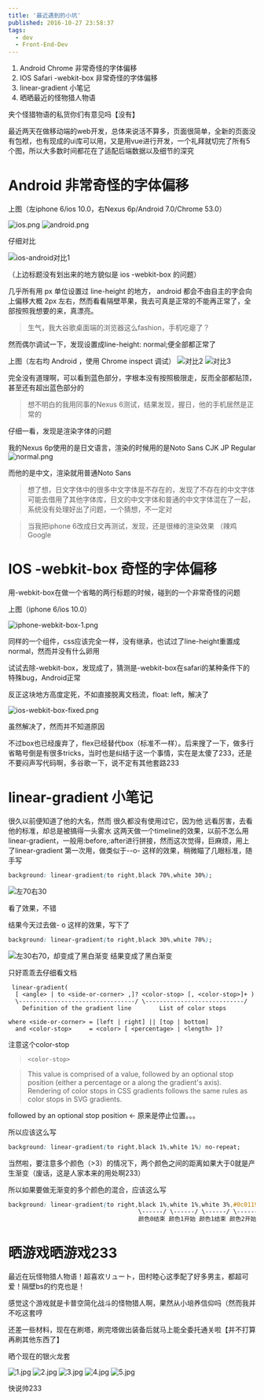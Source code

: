 ```yaml
---
title: '最近遇到的小坑'
published: 2016-10-27 23:58:37
tags:
  - dev
  - Front-End-Dev
---
```


1. Android Chrome 非常奇怪的字体偏移
2. IOS Safari -webkit-box 非常奇怪的字体偏移
3. linear-gradient 小笔记
4. 晒晒最近的怪物猎人物语

夹个怪猎物语的私货你们有意见吗【没有】

<!-- more -->


最近两天在做移动端的web开发，总体来说活不算多，页面很简单，全新的页面没有包袱，也有现成的ui库可以用，又是用vue进行开发，一个礼拜就切完了所有5个图，所以大多数时间都花在了适配后端数据以及细节的深究

# Android 非常奇怪的字体偏移

上图（左iphone 6/ios 10.0，右Nexus 6p/Android 7.0/Chrome 53.0）

![ios.png](https://ooo.0o0.ooo/2016/10/25/580ef6ffa1f2c.png) ![android.png](https://ooo.0o0.ooo/2016/10/25/580ef6ffc70f9.png)

仔细对比

![ios-android对比1](https://ooo.0o0.ooo/2016/10/24/580dd472845a5.png)

（上边标题没有划出来的地方貌似是 ios -webkit-box 的问题）

几乎所有用 px 单位设置过 line-height 的地方， android 都会不由自主的字会向上偏移大概 2px 左右，然而看看隔壁苹果，我去可真是正常的不能再正常了，全部按照我想要的来，真漂亮。

> 生气，我大谷歌桌面端的浏览器这么fashion，手机吃瘪了？

然而偶尔调试一下，发现设置成line-height: normal;便全部都正常了

上图（左右均 Android ，使用 Chrome inspect 调试） 
![对比2](https://ooo.0o0.ooo/2016/10/24/580dd5fac5263.png)
![对比3](https://ooo.0o0.ooo/2016/10/24/580dd62612125.png)

完全没有道理啊，可以看到蓝色部分，字根本没有按照极限走，反而全部都贴顶，甚至还有超出蓝色部分的

> 想不明白的我用同事的Nexus 6测试，结果发现，握日，他的手机居然是正常的

仔细一看，发现是渲染字体的问题

我的Nexus 6p使用的是日文语言，渲染的时候用的是Noto Sans CJK JP Regular
![normal.png](https://ooo.0o0.ooo/2016/10/25/580eb1207efbf.png) 

而他的是中文，渲染就用普通Noto Sans

<blockquote>想了想，日文字体中的很多中文字体是不存在的，发现了不存在的中文字体可能去借用了其他字体库，日文的中文字体和普通的中文字体混在了一起，系统没有处理好出了问题，一个猜想，不一定对</blockquote>
<blockquote>当我把iphone 6改成日文再测试，发现，还是很棒的渲染效果 （辣鸡Google</blockquote>

# IOS -webkit-box 奇怪的字体偏移

用-webkit-box在做一个省略的两行标题的时候，碰到的一个非常奇怪的问题

上图（iphone 6/ios 10.0）

![iphone-webkit-box-1.png](https://ooo.0o0.ooo/2016/10/25/580f016a7a353.png)

同样的一个组件，css应该完全一样，没有继承，也试过了line-height重置成normal，然而并没有什么卵用

试试去除-webkit-box，发现成了，猜测是-webkit-box在safari的某种条件下的特殊bug，Android正常

反正这块地方高度定死，不如直接脱离文档流，float: left，解决了


![ios-webkit-box-fixed.png](https://ooo.0o0.ooo/2016/10/25/580f056e7979c.png)

虽然解决了，然而并不知道原因

不过box也已经废弃了，flex已经替代box（标准不一样）。后来搜了一下，做多行省略号倒是有很多tricks，当时也是纠结于这一个事情，实在是太傻了233，还是不要闷声写代码啊，多谷歌一下，说不定有其他套路233


# linear-gradient 小笔记


很久以前便知道了他的大名，然而 很久都没有使用过它，因为他 远看厉害，去看他的标准，却总是被搞得一头雾水
这两天做一个timeline的效果，以前不怎么用linear-gradient，一般用:before,:after进行拼接，然而这次觉得，巨麻烦，用上了linear-gradient
第一次用，做类似于--o- 这样的效果，稍微瞄了几眼标准，随手写

```css
background: linear-gradient(to right,black 70%,white 30%);
```

![左70右30](https://ooo.0o0.ooo/2016/10/27/58121bf5dea34.png)

看了效果，不错

结果今天过去做- o  这样的效果，写下了
```css
background: linear-gradient(to right,black 30%,white 70%);
```
![左30右70，却变成了黑白渐变](https://ooo.0o0.ooo/2016/10/27/58121c6942677.png)
结果变成了黑白渐变

只好乖乖去仔细看文档
```
 linear-gradient( 
  [ <angle> | to <side-or-corner> ,]? <color-stop> [, <color-stop>]+ )
  \---------------------------------/ \----------------------------/
    Definition of the gradient line        List of color stops  

where <side-or-corner> = [left | right] || [top | bottom]
  and <color-stop>     = <color> [ <percentage> | <length> ]?
```

注意这个color-stop

> `<color-stop>`

> This value is comprised of a <color> value, followed by an optional stop position (either a percentage or a <length> along the gradient's axis).
Rendering of color stops in CSS gradients follows the same rules as color stops in SVG gradients.


followed by an optional stop position ← 原来是停止位置。。。

所以应该这么写
```css
background: linear-gradient(to right,black 1%,white 1%) no-repeat;
```

当然啦，要注意多个颜色（>3）的情况下，两个颜色之间的距离如果大于0就是产生渐变（废话，这是人家本来的用处啊233）

所以如果要做无渐变的多个颜色的混合，应该这么写

```css
background: linear-gradient(to right,black 1%,white 1%,white 3%,#0c0119 3%) no-repeat;
                                     \------/ \------/ \------/ \------/
                                     颜色0结束 颜色1开始 颜色1结束 颜色2开始
```

# 晒游戏晒游戏233

最近在玩怪物猎人物语！超喜欢リュート，田村睦心这季配了好多男主，都超可爱！隔壁bs的约克也是！

感觉这个游戏就是卡普空简化战斗的怪物猎人啊，果然从小培养信仰吗（然而我并不吃这套哼

还差一些材料，现在在刷塔，刷完塔做出装备后就马上能全委托通关啦【并不打算再刷其他东西了】

晒个现在的银火龙套

![1.jpg](https://ooo.0o0.ooo/2016/10/27/58122335e1c72.jpg)
![2.jpg](https://ooo.0o0.ooo/2016/10/27/5812238f779f8.jpg)
![3.jpg](https://ooo.0o0.ooo/2016/10/27/581223dbbfa58.jpg)
![4.jpg](https://ooo.0o0.ooo/2016/10/27/581223db71dc7.jpg)
![5.jpg](https://ooo.0o0.ooo/2016/10/27/581223d5d6ea8.jpg)

快说帅233